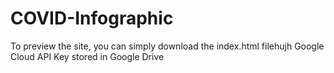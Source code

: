 # COVID-Infographic
To preview the site, you can simply download the index.html filehujh
Google Cloud API Key stored in Google Drive
